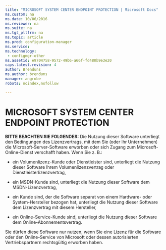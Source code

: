 ```yaml
---
title: "MICROSOFT SYSTEM CENTER ENDPOINT PROTECTION | Microsoft Docs"
ms.custom: na
ms.date: 10/06/2016
ms.reviewer: na
ms.suite: na
ms.tgt_pltfrm: na
ms.topic: article
ms.prod: configuration-manager
ms.service:
ms.technology:
 - configmgr-other
ms.assetid: e9704758-9572-49b6-a66f-fd480b9e3e20
caps.latest.revision: 4
author: Brenduns
ms.author: brenduns
manager: angrobe
robots: noindex,nofollow

---
```

# MICROSOFT SYSTEM CENTER ENDPOINT PROTECTION

**BITTE BEACHTEN SIE FOLGENDES:** Die Nutzung dieser Software unterliegt den Bedingungen des Lizenzvertrags, mit dem Sie \(oder Ihr Unternehmen\) die Microsoft\-Server\-Software erworben oder sich Zugang zum Microsoft\-Online\-Dienst verschafft haben. Wenn Sie z. B.:  
  
-   ein Volumenlizenz\-Kunde oder Dienstleister sind, unterliegt die Nutzung dieser Software Ihrem Volumenlizenzvertrag oder Dienstleisterlizenzvertrag,  
  
-   ein MSDN\-Kunde sind, unterliegt die Nutzung dieser Software dem MSDN\-Lizenzvertrag,  
  
-   ein Kunde sind, der die Software separat von einem Hardware\- oder System\-Hersteller bezogen hat, unterliegt die Nutzung dieser Software dem Lizenzvertrag mit diesem Hersteller,  
  
-   ein Online\-Service\-Kunde sind, unterliegt die Nutzung dieser Software dem Online\-Abonnementsvertrag.  
  
 Sie dürfen diese Software nur nutzen, wenn Sie eine Lizenz für die Software oder den Online\-Service von Microsoft oder dessen autorisierten Vertriebspartnern rechtsgültig erworben haben.
